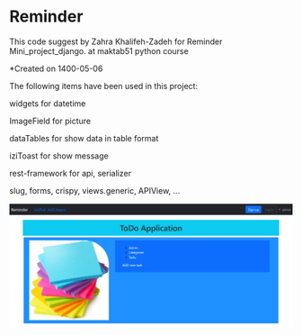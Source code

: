 # Reminder
This code suggest by Zahra Khalifeh-Zadeh for Reminder Mini_project_django. at maktab51 python course

*Created on 1400-05-06

The following items have been used in this project:

widgets for datetime

ImageField for picture

dataTables for show data in table format

iziToast for show message

rest-framework for api, serializer

slug, forms, crispy, views.generic, APIView, ...

![todo app home page](img/TODO.JPG "Title Text")
